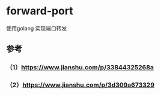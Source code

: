 # forward-port
使用golang 实现端口转发
## 参考
### （1）https://www.jianshu.com/p/33844325268a
### （2）https://www.jianshu.com/p/3d309a673329

